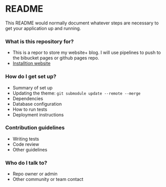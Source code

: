 # README #

This README would normally document whatever steps are necessary to get your application up and running.

### What is this repository for? ###

* This is a repor to store my website+ blog. I will use pipelines to push to the bibucket pages or github pages repo.
* [Installtion website](https://adityatelange.github.io/hugo-PaperMod/posts/papermod/papermod-installation/)

### How do I get set up? ###

* Summary of set up
* Updating the theme: `git submodule update --remote --merge`
* Dependencies
* Database configuration
* How to run tests
* Deployment instructions

### Contribution guidelines ###

* Writing tests
* Code review
* Other guidelines

### Who do I talk to? ###

* Repo owner or admin
* Other community or team contact
